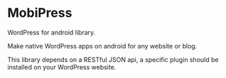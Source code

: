 MobiPress
=========

WordPress for android library.

Make native WordPress apps on android for any website or blog.

This library depends on a RESTful JSON api, a specific plugin should be installed on your WordPress website.
